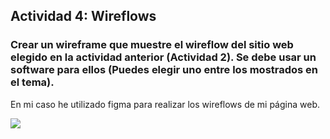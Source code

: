   ## Actividad 4: Wireflows
### Crear un wireframe que muestre el wireflow del sitio web elegido en la actividad anterior (Actividad 2). Se debe usar un software para ellos (Puedes elegir uno entre los mostrados en el tema).

En mi caso he utilizado figma para realizar los wireflows de mi página web.
 
![](imagenes/actividad4_wireflows_martavm_page-0001.jpg)
